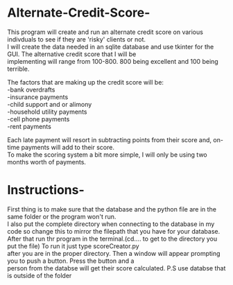 # Alternate-Credit-Score-
  This program will create and run an alternate credit score on various indivduals to see if they are 'risky' clients or not.<br />
I will create the data needed in an sqlite database and use tkinter for the GUI. The alternative credit score that I will be<br />
implementing will range from 100-800. 800 being excellent and 100 being terrible. 

  The factors that are making up the credit score will be: <br />
    -bank overdrafts<br />
    -insurance payments<br />
    -child support and or alimony<br />
    -household utility payments<br />
    -cell phone payments<br />
    -rent payments<br />
    
  Each late payment will resort in subtracting points from their score and, on-time payments will add to their score. <br />
    To make the scoring system a bit more simple, I will only be using two months worth of payments.<br />
# Instructions-
First thing is to make sure that the database and the python file are in the same folder or the program won't run.<br />
I also put the complete directory when connecting to the database in my code so change this to mirror the filepath that you have for your database. <br />
After that run thr program in the terminal.(cd.... to get to the directory you put the file) To run it just type scoreCreator.py <br />
after you are in the proper directory. Then a window will appear prompting you to push a button. Press the button and a <br /> person from the databse will get their score calculated. P.S use databse that is outside of the folder
